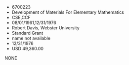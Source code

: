 * 6700223
* Development of Materials For Elementary Mathematics
* CSE,CCF
* 08/01/1961,12/31/1976
* Robert Davis, Webster University
* Standard Grant
*   name not available
* 12/31/1976
* USD 49,360.00

NONE